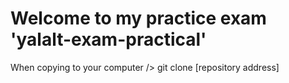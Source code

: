 # Welcome to my practice exam 'yalalt-exam-practical'
When copying to your computer
/> git clone [repository address]
